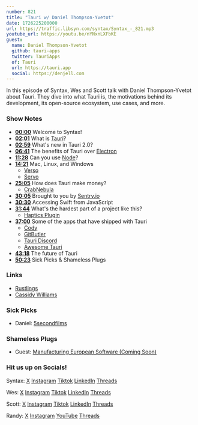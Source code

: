 ```yaml
---
number: 821
title: "Tauri w/ Daniel Thompson-Yvetot"
date: 1726225200000
url: https://traffic.libsyn.com/syntax/Syntax_-_821.mp3
youtube_url: https://youtu.be/nYNxnLXFbKE
guest:
  name: Daniel Thompson-Yvetot
  github: tauri-apps
  twitter: TauriApps
  of: Tauri
  url: https://tauri.app
  social: https://denjell.com
---
```


In this episode of Syntax, Wes and Scott talk with Daniel Thompson-Yvetot about Tauri. They dive into what Tauri is, the motivations behind its development, its open-source ecosystem, use cases, and more.

### Show Notes

* **[00:00](#t=00:00)** Welcome to Syntax!
* **[02:01](#t=02:01)** What is [Tauri](https://tauri.app/)?
* **[02:59](#t=02:59)** What's new in Tauri 2.0?
* **[06:41](#t=06:41)** The benefits of Tauri over [Electron](https://www.electronjs.org/)
* **[11:28](#t=11:28)** Can you use [Node](https://nodejs.org/)?
* **[14:21](#t=14:21)** Mac, Linux, and Windows
  * [Verso](https://github.com/versotile-org/verso)
  * [Servo](https://servo.org/)
* **[25:05](#t=25:05)** How does Tauri make money?
  * [CrabNebula](https://crabnebula.dev/)
* **[30:05](#t=30:05)** Brought to you by [Sentry.io](https://sentry.io)
* **[30:30](#t=30:30)** Accessing Swift from JavaScript
* **[31:44](#t=31:44)** What's the hardest part of a project like this?
  * [Haptics Plugin](https://github.com/crabnebula-dev/plugins-workspace/blob/feat/haptics/plugins/haptics/ios/Sources/HapticsPlugin.swift)
* **[37:00](#t=37:00)** Some of the apps that have shipped with Tauri
  * [Cody](https://sourcegraph.com/cody)
  * [GitButler](https://gitbutler.com/)
  * [Tauri Discord](https://discord.com/invite/tauri)
  * [Awesome Tauri](https://github.com/tauri-apps/awesome-tauri)
* **[43:18](#t=43:18)** The future of Tauri
* **[50:23](#t=50:23)** Sick Picks & Shameless Plugs

### Links
  * [Rustlings](https://github.com/rust-lang/rustlings)
  * [Cassidy Williams](https://cassidoo.co/)

### Sick Picks

- Daniel: [5secondfilms](https://www.youtube.com/channel/UCG9lNhVqk9luFLxBKDzuO9g)

### Shameless Plugs

- Guest: [Manufacturing European Software (Coming Soon)](https://denjell.com/)

### Hit us up on Socials!

Syntax: [X](https://twitter.com/syntaxfm) [Instagram](https://www.instagram.com/syntax_fm/) [Tiktok](https://www.tiktok.com/@syntaxfm) [LinkedIn](https://www.linkedin.com/company/96077407/admin/feed/posts/) [Threads](https://www.threads.net/@syntax_fm)

Wes: [X](https://twitter.com/wesbos) [Instagram](https://www.instagram.com/wesbos/) [Tiktok](https://www.tiktok.com/@wesbos) [LinkedIn](https://www.linkedin.com/in/wesbos/) [Threads](https://www.threads.net/@wesbos)

Scott: [X](https://twitter.com/stolinski) [Instagram](https://www.instagram.com/stolinski/) [Tiktok](https://www.tiktok.com/@stolinski) [LinkedIn](https://www.linkedin.com/in/stolinski/) [Threads](https://www.threads.net/@stolinski)

Randy: [X](https://twitter.com/randyrektor) [Instagram](https://www.instagram.com/randyrektor/) [YouTube](https://www.youtube.com/@randyrektor) [Threads](https://www.threads.net/@randyrektor)